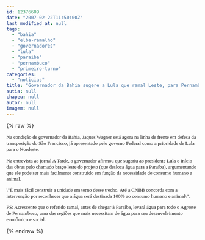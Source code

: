 ```yaml
---
id: 12376609
date: "2007-02-22T11:50:00Z"
last_modified_at: null
tags:
  - "bahia"
  - "elba-ramalho"
  - "governadores"
  - "lula"
  - "paraiba"
  - "pernambuco"
  - "primeiro-turno"
categories:
  - "noticias"
title: "Governador da Bahia sugere a Lula que ramal Leste, para Pernambuco e Para\u00edba, seja constru\u00eddo primeiro"
sutia: null
chapeu: null
autor: null
imagem: null
---
```

{% raw %}
<p><FONT size=2></p>
<p><P></FONT><FONT size=2><FONT face=Verdana>Na condição de governador da Bahia, Jaques Wagner está agora na linha de frente em defesa da transposição do São Francisco, já apresentado pelo governo Federal como a prioridade de Lula para o Nordeste. </FONT></P></p>
<p><P><FONT face=Verdana>Na entrevista ao jornal A Tarde, o governador afirmou que sugeriu ao presidente Lula o início das obras pelo chamado braço leste do projeto (que desloca água para a Paraíba), argumentando que ele pode ser mais facilmente construído em função da necessidade de consumo humano e animal.</FONT></P></p>
<p><P><FONT face=Verdana></FONT></P></p>
<p><P><FONT face=Verdana>\"É mais fácil construir a unidade em torno desse trecho. Até a CNBB concorda com a intervenção por reconhecer que a água será </FONT><FONT face=Verdana>destinada 100% ao consumo humano e animal\".</FONT></P></p>
<p><P><FONT face=Verdana>PS: Acrescento que o referido ramal, antes de chegar à Paraíba, levará água para todo o Agreste de Pernambuco, uma das regiões que mais necessitam de água para seu desenvolvimento econômico e social.</FONT></P></FONT> </p>
{% endraw %}